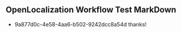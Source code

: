 ## OpenLocalization Workflow Test MarkDown
* 9a877d0c-4e58-4aa6-b502-9242dcc8a54d thanks!

<!--HONumber=Jul16_HO2-->


